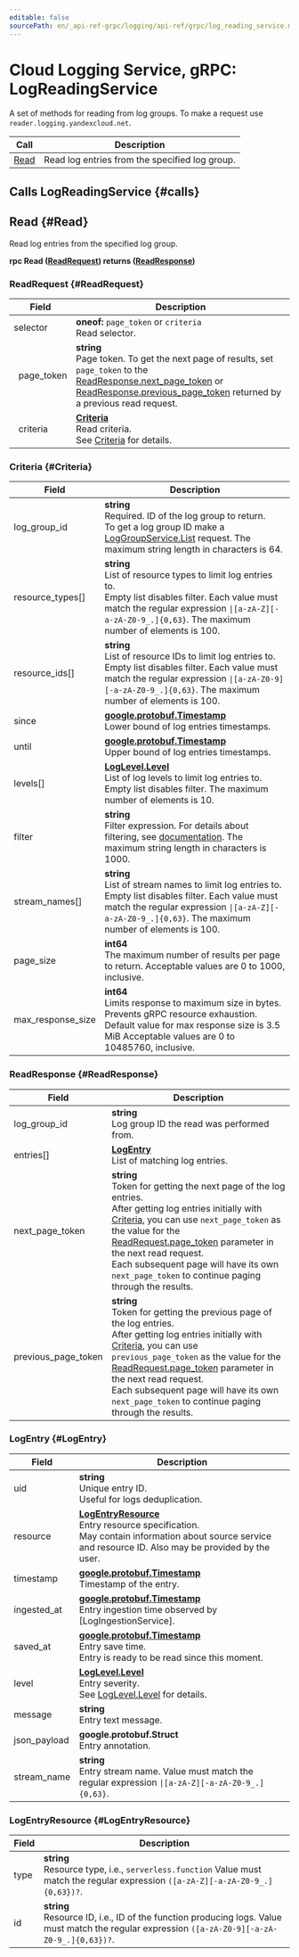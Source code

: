 ```yaml
---
editable: false
sourcePath: en/_api-ref-grpc/logging/api-ref/grpc/log_reading_service.md
---
```


# Cloud Logging Service, gRPC: LogReadingService

A set of methods for reading from log groups. To make a request use `reader.logging.yandexcloud.net`.

| Call | Description |
| --- | --- |
| [Read](#Read) | Read log entries from the specified log group. |

## Calls LogReadingService {#calls}

## Read {#Read}

Read log entries from the specified log group.

**rpc Read ([ReadRequest](#ReadRequest)) returns ([ReadResponse](#ReadResponse))**

### ReadRequest {#ReadRequest}

Field | Description
--- | ---
selector | **oneof:** `page_token` or `criteria`<br>Read selector.
&nbsp;&nbsp;page_token | **string**<br>Page token. To get the next page of results, set `page_token` to the [ReadResponse.next_page_token](#ReadResponse) or [ReadResponse.previous_page_token](#ReadResponse) returned by a previous read request. 
&nbsp;&nbsp;criteria | **[Criteria](#Criteria)**<br>Read criteria. <br>See [Criteria](#Criteria) for details. 


### Criteria {#Criteria}

Field | Description
--- | ---
log_group_id | **string**<br>Required. ID of the log group to return. <br>To get a log group ID make a [LogGroupService.List](./log_group_service#List) request. The maximum string length in characters is 64.
resource_types[] | **string**<br>List of resource types to limit log entries to. <br>Empty list disables filter. Each value must match the regular expression ` \|[a-zA-Z][-a-zA-Z0-9_.]{0,63} `. The maximum number of elements is 100.
resource_ids[] | **string**<br>List of resource IDs to limit log entries to. <br>Empty list disables filter. Each value must match the regular expression ` \|[a-zA-Z0-9][-a-zA-Z0-9_.]{0,63} `. The maximum number of elements is 100.
since | **[google.protobuf.Timestamp](https://developers.google.com/protocol-buffers/docs/reference/google.protobuf#timestamp)**<br>Lower bound of log entries timestamps. 
until | **[google.protobuf.Timestamp](https://developers.google.com/protocol-buffers/docs/reference/google.protobuf#timestamp)**<br>Upper bound of log entries timestamps. 
levels[] | **[LogLevel.Level](#LogLevel)**<br>List of log levels to limit log entries to. <br>Empty list disables filter. The maximum number of elements is 10.
filter | **string**<br>Filter expression. For details about filtering, see [documentation](/docs/logging/concepts/filter). The maximum string length in characters is 1000.
stream_names[] | **string**<br>List of stream names to limit log entries to. <br>Empty list disables filter. Each value must match the regular expression ` \|[a-zA-Z][-a-zA-Z0-9_.]{0,63} `. The maximum number of elements is 100.
page_size | **int64**<br>The maximum number of results per page to return. Acceptable values are 0 to 1000, inclusive.
max_response_size | **int64**<br>Limits response to maximum size in bytes. Prevents gRPC resource exhaustion. <br>Default value for max response size is 3.5 MiB Acceptable values are 0 to 10485760, inclusive.


### ReadResponse {#ReadResponse}

Field | Description
--- | ---
log_group_id | **string**<br>Log group ID the read was performed from. 
entries[] | **[LogEntry](#LogEntry)**<br>List of matching log entries. 
next_page_token | **string**<br>Token for getting the next page of the log entries. <br>After getting log entries initially with [Criteria](#Criteria), you can use `next_page_token` as the value for the [ReadRequest.page_token](#ReadRequest) parameter in the next read request. <br>Each subsequent page will have its own `next_page_token` to continue paging through the results. 
previous_page_token | **string**<br>Token for getting the previous page of the log entries. <br>After getting log entries initially with [Criteria](#Criteria), you can use `previous_page_token` as the value for the [ReadRequest.page_token](#ReadRequest) parameter in the next read request. <br>Each subsequent page will have its own `next_page_token` to continue paging through the results. 


### LogEntry {#LogEntry}

Field | Description
--- | ---
uid | **string**<br>Unique entry ID. <br>Useful for logs deduplication. 
resource | **[LogEntryResource](#LogEntryResource)**<br>Entry resource specification. <br>May contain information about source service and resource ID. Also may be provided by the user. 
timestamp | **[google.protobuf.Timestamp](https://developers.google.com/protocol-buffers/docs/reference/google.protobuf#timestamp)**<br>Timestamp of the entry. 
ingested_at | **[google.protobuf.Timestamp](https://developers.google.com/protocol-buffers/docs/reference/google.protobuf#timestamp)**<br>Entry ingestion time observed by [LogIngestionService]. 
saved_at | **[google.protobuf.Timestamp](https://developers.google.com/protocol-buffers/docs/reference/google.protobuf#timestamp)**<br>Entry save time. <br>Entry is ready to be read since this moment. 
level | **[LogLevel.Level](#LogLevel)**<br>Entry severity. <br>See [LogLevel.Level](#LogLevel) for details. 
message | **string**<br>Entry text message. 
json_payload | **google.protobuf.Struct**<br>Entry annotation. 
stream_name | **string**<br>Entry stream name. Value must match the regular expression ` \|[a-zA-Z][-a-zA-Z0-9_.]{0,63} `.


### LogEntryResource {#LogEntryResource}

Field | Description
--- | ---
type | **string**<br>Resource type, i.e., `serverless.function` Value must match the regular expression ` ([a-zA-Z][-a-zA-Z0-9_.]{0,63})? `.
id | **string**<br>Resource ID, i.e., ID of the function producing logs. Value must match the regular expression ` ([a-zA-Z0-9][-a-zA-Z0-9_.]{0,63})? `.


